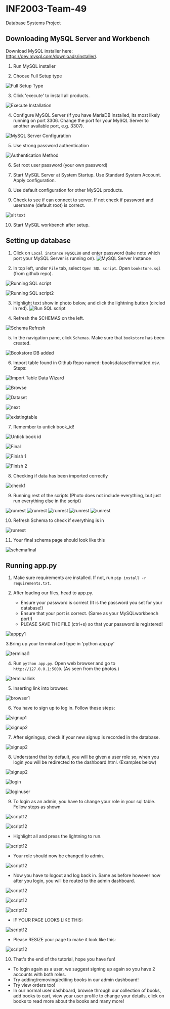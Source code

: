 # INF2003-Team-49
Database Systems Project

## Downloading MySQL Server and Workbench
Download MySQL installer here: https://dev.mysql.com/downloads/installer/.

1. Run MySQL installer

2. Choose Full Setup type

   
![Full Setup Type](mysql_installation/setuptype.png)

3. Click 'execute' to install all products.


![Execute Installation](mysql_installation/installation.png)

4. Configure MySQL Server (if you have MariaDB installed, its most likely running on port 3306. Change the port for your MySQL Server to another available port, e.g. 3307).


![MySQL Server Configuration](mysql_installation/mysqlserver.png)

5. Use strong password authentication


![Authentication Method](mysql_installation/auth.png)

6.  Set root user password (your own password)

7. Start MySQL Server at System Startup. Use Standard System Account. Apply configuration.

8. Use default configuration for other MySQL products.

9.  Check to see if can connect to server. If not check if password and username (default root) is correct.


![alt text](mysql_installation/connection.png)

10. Start MySQL workbench after setup.

## Setting up database

1. Click on `Local instance MySQL80` and enter password (take note which port your MySQL Server is running on).
![MySQL Server Instance](mysql_installation/server.png)

2. In top left, under `File` tab, select `Open SQL script`. Open `bookstore.sql` (from github repo).

![Running SQL script](mysql_installation/openscript.jpg)

![Running SQL script2](mysql_installation/sqlscript.png)


3. Highlight text show in photo below, and click the lightning button (circled in red).
![Run SQL script](mysql_installation/firststep.png)

4. Refresh the SCHEMAS on the left.

![Schema Refresh](mysql_installation/refresh.png)

5. In the navigation pane, click `Schemas`. Make sure that `bookstore` has been created.

![Bookstore DB added](mysql_installation/schemas.png)

6. Import table found in Github Repo named: booksdatasetformatted.csv. Steps:

![Import Table Data Wizard](mysql_installation/tableimportdatawizard.png)

![Browse](mysql_installation/browse.png)

![Dataset](mysql_installation/booksfff.png)

![next](mysql_installation/booksfff2.png)

![existingtable](mysql_installation/booksfff3.png)

7. Remember to untick book_id!

![Untick book id](mysql_installation/untickbookid.png)

![Final](mysql_installation/final.png)

![Finish 1](mysql_installation/finish1.png)

![Finish 2](mysql_installation/finish2.png)

8. Checking if data has been imported correctly

![check1](mysql_installation/check1.png)

9. Running rest of the scripts (Photo does not include everything, but just run everything else in the script)

![runrest](mysql_installation/111.png)
![runrest](mysql_installation/222.png)
![runrest](mysql_installation/333.png)
![runrest](mysql_installation/444.png)
![runrest](mysql_installation/555.png)

10. Refresh Schema to check if everything is in

![runrest](mysql_installation/refreshfinal.png)

11. Your final schema page should look like this

![schemafinal](mysql_installation/finalschemas2.png)

## Running app.py

1. Make sure requirements are installed. If not, run `pip install -r requirements.txt`.

2. After loading our files, head to app.py.
   - Ensure your password is correct (It is the password you set for your database!)
   - Ensure that your port is correct. (Same as your MySQLworkbench port!)
   - PLEASE SAVE THE FILE (ctrl+s) so that your password is registered!
     
![apppy1](mysql_installation/apppy1.png)

3.Bring up your terminal and type in 'python app.py'

![terminal1](mysql_installation/terminalcode.png)

4. Run `python app.py`. Open web browser and go to `http://127.0.0.1:5000`. (As seen from the photos.)

![terminallink](mysql_installation/terminallink.png)

5. Inserting link into browser.

![browser1](mysql_installation/browser1.png)

6. You have to sign up to log in. Follow these steps:

![signup1](mysql_installation/signup1.png)

![signup2](mysql_installation/signup2.png)

7. After signingup, check if your new signup is recorded in the database.

![signup2](mysql_installation/checkusers.png)

8. Understand that by default, you will be given a user role so, when you login you will be redirected to the dashboard.html. (Examples below) 

![signup2](mysql_installation/roleuser.png)

![login](mysql_installation/login.png)

![loginuser](mysql_installation/loggedinuser.png)

9. To login as an admin, you have to change your role in your sql table. Follow steps as shown

![script12](mysql_installation/step1.png)

![script12](mysql_installation/step2.png)

- Highlight all and press the lightning to run. 

![script12](mysql_installation/step3.png)

- Your role should now be changed to admin.

![script12](mysql_installation/step4.png)

- Now you have to logout and log back in. Same as before however now after you login, you will be routed to the admin dashboard.

![script12](mysql_installation/logout1.png)

![script12](mysql_installation/loginagain.png)

![script12](mysql_installation/loggedin2.png)

- IF YOUR PAGE LOOKS LIKE THIS:

![script12](mysql_installation/pageissue.png)

- Please RESIZE your page to make it look like this:

![script12](mysql_installation/pagefixed.png)

10. That's the end of the tutorial, hope you have fun!
   - To login again as a user, we suggest signing up again so you have 2 accounts with both roles.
   - Try adding/removing/editing books in our admin dashboard!
   - Try view orders too!
   - In our normal user dashboard, browse through our collection of books, add books to cart, view your user profile to change your details, click on books to read more about the books and many more!
